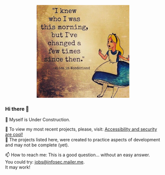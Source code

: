 <div id="header" align="center">
<img src="alice in wonderland.jpg" alt="I knew who I was this morning, but I have changed a few times since then" width="300">
</div>

### Hi there 👋

🔭 Myself is Under Construction. 

:eyes: To view my most recent projects, please, visit: <a href="https://github.com/Accessibility-Security-Development">Accessibility and security are cool!</a>
<br/>
:hammer: The projects listed here, were created to practice aspects of development and may not be complete (yet).

📫 How to reach me: This is a good question... without an easy answer. 
<br/>
You could try: jobs@infosec.mailer.me.
<br/>
It may work! 



